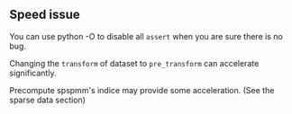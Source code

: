## Speed issue

You can use python -O to disable all `assert` when you are sure there is no bug.

Changing the `transform` of dataset to `pre_transform` can accelerate significantly. 

Precompute spspmm's indice may provide some acceleration. (See the sparse data section)